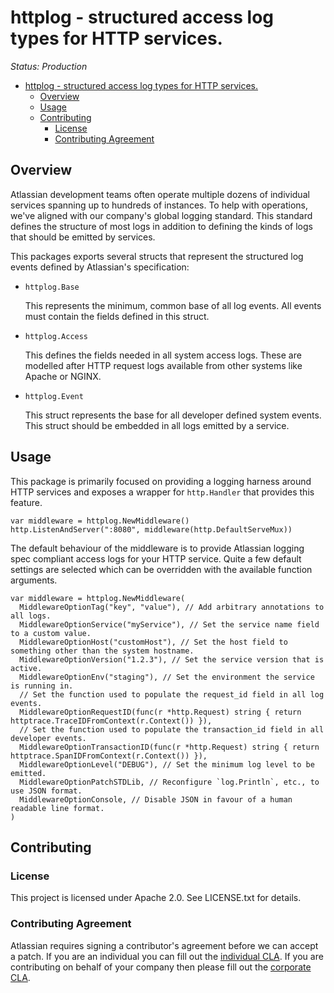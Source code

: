 <a id="markdown-httplog---structured-access-log-types-for-http-services" name="httplog---structured-access-log-types-for-http-services"></a>
# httplog - structured access log types for HTTP services. #

*Status: Production*

<!-- TOC -->

- [httplog - structured access log types for HTTP services.](#httplog---structured-access-log-types-for-http-services)
    - [Overview](#overview)
    - [Usage](#usage)
    - [Contributing](#contributing)
        - [License](#license)
        - [Contributing Agreement](#contributing-agreement)

<!-- /TOC -->

<a id="markdown-overview" name="overview"></a>
## Overview ##

Atlassian development teams often operate multiple dozens of individual services
spanning up to hundreds of instances. To help with operations, we've aligned
with our company's global logging standard. This standard defines the structure
of most logs in addition to defining the kinds of logs that should be emitted
by services.

This packages exports several structs that represent the structured log events
defined by Atlassian's specification:

- `httplog.Base`

  This represents the minimum, common base of all log events. All events must
  contain the fields defined in this struct.

- `httplog.Access`

  This defines the fields needed in all system access logs. These are modelled
  after HTTP request logs available from other systems like Apache or NGINX.

- `httplog.Event`

  This struct represents the base for all developer defined system events. This
  struct should be embedded in all logs emitted by a service.

<a id="markdown-usage" name="usage"></a>
## Usage ##

This package is primarily focused on providing a logging harness around HTTP
services and exposes a wrapper for `http.Handler` that provides this feature.

```golang
var middleware = httplog.NewMiddleware()
http.ListenAndServer(":8080", middleware(http.DefaultServeMux))
```

The default behaviour of the middleware is to provide Atlassian logging spec
compliant access logs for your HTTP service. Quite a few default settings are
selected which can be overridden with the available function arguments.

```golang
var middleware = httplog.NewMiddleware(
  MiddlewareOptionTag("key", "value"), // Add arbitrary annotations to all logs.
  MiddlewareOptionService("myService"), // Set the service name field to a custom value.
  MiddlewareOptionHost("customHost"), // Set the host field to something other than the system hostname.
  MiddlewareOptionVersion("1.2.3"), // Set the service version that is active.
  MiddlewareOptionEnv("staging"), // Set the environment the service is running in.
  // Set the function used to populate the request_id field in all log events.
  MiddlewareOptionRequestID(func(r *http.Request) string { return httptrace.TraceIDFromContext(r.Context()) }),
  // Set the function used to populate the transaction_id field in all developer events.
  MiddlewareOptionTransactionID(func(r *http.Request) string { return httptrace.SpanIDFromContext(r.Context()) }),
  MiddlewareOptionLevel("DEBUG"), // Set the minimum log level to be emitted.
  MiddlewareOptionPatchSTDLib, // Reconfigure `log.Println`, etc., to use JSON format.
  MiddlewareOptionConsole, // Disable JSON in favour of a human readable line format.
)
```

<a id="markdown-contributing" name="contributing"></a>
## Contributing ##

<a id="markdown-license" name="license"></a>
### License ###

This project is licensed under Apache 2.0. See LICENSE.txt for details.

<a id="markdown-contributing-agreement" name="contributing-agreement"></a>
### Contributing Agreement ###

Atlassian requires signing a contributor's agreement before we can accept a
patch. If you are an individual you can fill out the
[individual CLA](https://na2.docusign.net/Member/PowerFormSigning.aspx?PowerFormId=3f94fbdc-2fbe-46ac-b14c-5d152700ae5d).
If you are contributing on behalf of your company then please fill out the
[corporate CLA](https://na2.docusign.net/Member/PowerFormSigning.aspx?PowerFormId=e1c17c66-ca4d-4aab-a953-2c231af4a20b).

